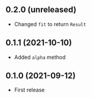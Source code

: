 ## 0.2.0 (unreleased)

- Changed `fit` to return `Result`

## 0.1.1 (2021-10-10)

- Added `alpha` method

## 0.1.0 (2021-09-12)

- First release
